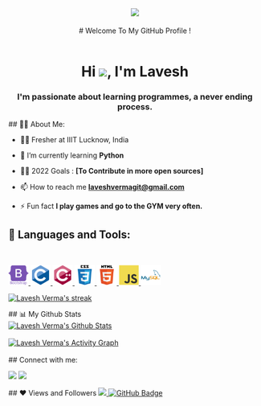 <div align="center"><a href="#"><img width="30%" height="auto" src="https://c.tenor.com/2uyENRmiUt0AAAAC/coding.gif" height="175px"/></a></div>
<br>
<div align="center"># Welcome To My GitHub Profile !</div>
<br>
<h1 align="center">Hi <img src="https://raw.githubusercontent.com/MartinHeinz/MartinHeinz/master/wave.gif" width="30px">, I'm Lavesh</h1>
<h3 align="center">I'm passionate about learning programmes, a never ending process.</h3>
## 🙋‍♂️ About Me:

- 👨‍🎓 Fresher at IIIT Lucknow, India

- 🌱 I’m currently learning **Python**

- 👨‍💻 2022 Goals : **[To Contribute in more open sources]**

- 📫 How to reach me **laveshvermagit@gmail.com**

- ⚡ Fun fact **I play games and go to the GYM very often.**

## 🚀 Languages and Tools:
<br>
<p align="left"> <a href="https://getbootstrap.com" target="_blank" rel="noreferrer"> <img src="https://raw.githubusercontent.com/devicons/devicon/master/icons/bootstrap/bootstrap-plain-wordmark.svg" alt="bootstrap" width="40" height="40"/> </a> <a href="https://www.cprogramming.com/" target="_blank" rel="noreferrer"> <img src="https://raw.githubusercontent.com/devicons/devicon/master/icons/c/c-original.svg" alt="c" width="40" height="40"/> </a> <a href="https://www.w3schools.com/cpp/" target="_blank" rel="noreferrer"> <img src="https://raw.githubusercontent.com/devicons/devicon/master/icons/cplusplus/cplusplus-original.svg" alt="cplusplus" width="40" height="40"/> </a> <a href="https://www.w3schools.com/css/" target="_blank" rel="noreferrer"> <img src="https://raw.githubusercontent.com/devicons/devicon/master/icons/css3/css3-original-wordmark.svg" alt="css3" width="40" height="40"/> </a> <a href="https://www.w3.org/html/" target="_blank" rel="noreferrer"> <img src="https://raw.githubusercontent.com/devicons/devicon/master/icons/html5/html5-original-wordmark.svg" alt="html5" width="40" height="40"/> </a> <a href="https://developer.mozilla.org/en-US/docs/Web/JavaScript" target="_blank" rel="noreferrer"> <img src="https://raw.githubusercontent.com/devicons/devicon/master/icons/javascript/javascript-original.svg" alt="javascript" width="40" height="40"/> </a> <a href="https://www.mysql.com/" target="_blank" rel="noreferrer"> <img src="https://raw.githubusercontent.com/devicons/devicon/master/icons/mysql/mysql-original-wordmark.svg" alt="mysql" width="40" height="40"/> </a> </p>
<p>
    <a href="https://github.com/laveshverma007/github-readme-streak-stats">
        <img title="🔥 Get streak stats for your profile at git.io/streak-stats" alt="Lavesh Verma's streak" src="https://github-readme-streak-stats.herokuapp.com/?user=laveshverma007&theme=black-ice&hide_border=true&stroke=0000&background=060A0CD0"/>
    </a>
</p>
## 📊 My Github Stats
  <br/>
    <a href="https://github.com/laveshverma007/github-readme-stats" target="_blank"><img alt="Lavesh Verma's Github Stats" src="https://github-readme-stats.vercel.app/api?username=laveshverma007&show_icons=true&count_private=true&theme=react&hide_border=true&bg_color=0D1117" /></a>
  
<br/>
<br/>
<a href="https://github.com/laveshverma007/github-readme-activity-graph" target="_blank"><img alt="Lavesh Verma's Activity Graph" src="https://activity-graph.herokuapp.com/graph?username=laveshverma007&bg_color=0D1117&color=5BCDEC&line=5BCDEC&point=FFFFFF&hide_border=true" /></a>
<br/>
<br/>
## Connect with me:
<p align="left">
<a href = "linkedin.com/in/lavesh-soni-1086471a8/" target="_blank"><img src="https://img.icons8.com/fluent/48/000000/linkedin.png"/></a>
<a href = "https://www.instagram.com/lit.lavesh/" target="_blank"><img src="https://img.icons8.com/fluent/48/000000/instagram-new.png"/></a>
</p>
## ❤ Views and Followers
<a href="https://github.com/laveshverma007/github-profile-views-counter" target="_blank">
    <img src="https://komarev.com/ghpvc/?username=laveshverma007">
</a>
<a href="https://github.com/laveshverma007?tab=followers" target="_blank"><img src="https://img.shields.io/github/followers/laveshverma007?label=Followers&style=social" alt="GitHub Badge"></a>
